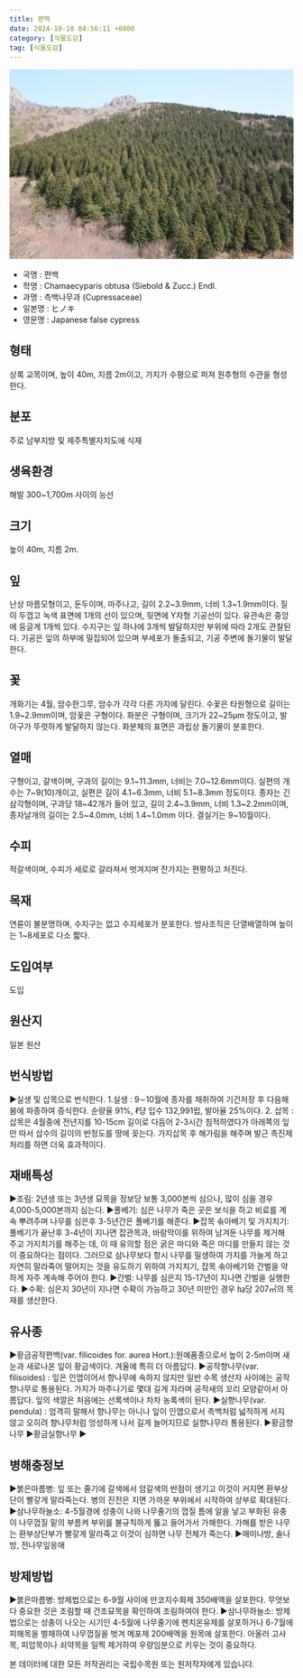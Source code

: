 ```yaml
---
title: 편백
date: 2024-10-10 04:56:11 +0800
category: [식물도감]
tag: [식물도감]
---
```




![편백](/assets/img/fileUpload/plants/basic/Cupressaceae/Chamaecyparis/15036/15036_3_th2.JPG)
- 국명 : 편백
- 학명 : Chamaecyparis obtusa (Siebold & Zucc.) Endl.
- 과명 : 측백나무과 (Cupressaceae)
- 일본명 : ヒノキ
- 영문명 : Japanese false cypress


## 형태
상록 교목이며, 높이 40m, 지름 2m이고, 가지가 수평으로 퍼져 원추형의 수관을 형성한다.

## 분포
주로 남부지방 및 제주특별자치도에 식재
## 생육환경
해발 300~1,700m 사이의 능선
## 크기
높이 40m, 지름 2m. 
## 잎
난상 마름모형이고, 둔두이며, 마주나고, 길이 2.2~3.9mm, 너비 1.3~1.9mm이다. 질이 두껍고 녹색 표면에 1개의 선이 있으며, 뒷면에 Y자형 기공선이 있다. 유관속은 중앙에 둥글게 1개씩 있다. 수지구는 잎 하나에 3개씩 발달하지만 부위에 따라 2개도 관찰된다. 기공은 잎의 하부에 밀집되어 있으며 부세포가 돌출되고, 기공 주변에 돌기물이 발달한다.
## 꽃
개화기는 4월, 암수한그루, 암수가 각각 다른 가지에 달린다. 수꽃은 타원형으로 길이는 1.9~2.9mm이며, 암꽃은 구형이다. 화분은 구형이며, 크기가 22~25μm 정도이고, 발아구가 뚜렷하게 발달하지 않는다. 화분체의 표면은 과립상 돌기물이 분포한다.
## 열매
구형이고, 갈색이며, 구과의 길이는 9.1~11.3mm, 너비는 7.0~12.6mm이다. 실편의 개수는 7~9(10)개이고, 실편은 길이 4.1~6.3mm, 너비 5.1~8.3mm 정도이다. 종자는 긴 삼각형이며, 구과당 18~42개가 들어 있고, 길이 2.4~3.9mm, 너비 1.3~2.2mm이며, 종자날개의 길이는 2.5~4.0mm, 너비 1.4~1.0mm 이다. 결실기는 9~10월이다.
## 수피
적갈색이며, 수피가 세로로 갈라져서 벗겨지며 잔가지는 편평하고 처진다.

## 목재
연륜이 불분명하며, 수지구는 없고 수지세포가 분포한다. 방사조직은 단열배열하며 높이는 1~8세포로 다소 짧다.
## 도입여부
도입
## 원산지
일본 원산
## 번식방법
▶실생 및 삽목으로 번식한다. 
1.실생 : 9∼10월에 종자를 채취하여 기건저장 후 다음해 봄에 파종하여 증식한다. 순량율 91%, ℓ당 입수 132,991립, 발아율 25%이다.
2. 삽목 : 삽목은 4월중에 전년지를 10-15cm 길이로 다듬어 2-3시간 침적하였다가 아래쪽의 잎만 따서 삽수의 길이의 반정도를 땅에 꽂는다. 가지삽목 후 해가림을 해주며 발근 촉진제 처리를 하면 더욱 효과적이다.
## 재배특성
▶조림: 2년생 또는 3년생 묘목을 정보당 보통 3,000본씩 심으나, 많이 심을 경우 4,000-5,000본까지 심는다. 
▶풀베기: 심은 나무가 죽은 곳은 보식을 하고 비료를 계속 뿌려주며 나무를 심은후 3-5년간은 풀베기를 해준다. 
▶잡목 솎아베기 및 가지치기: 풀베기가 끝난후 3-4년이 지나면 잡관목과, 바람막이를 위하여 남겨둔 나무를 제거해 주고 가지치기를 해주는 데, 이 때 유의할 점은 굵은 마디와 죽은 마디를 만들지 않는 것이 중요하다는 점이다. 그러므로 삼나무보다 항시 나무를 밀생하여 가지를 가늘게 하고 자연히 말라죽어 떨어지는 것을 유도하기 위하여 가지치기, 잡목 솎아베기와 간벌을 약하게 자주 계속해 주어야 한다. 
▶간벌: 나무를 심은지 15-17년이 지나면 간벌을 실행한다.
▶수확: 심은지 30년이 지나면 수확이 가능하고 30년 미만인 경우 ㏊당 207㎥의 목재를 생산한다.
## 유사종
▶황금공작편백(var. filicoides for. aurea Hort.):원예품종으로서 높이 2-5m이며 새눈과 새로나온 잎이 황금색이다. 겨울에 특히 더 아름답다. 
▶공작향나무(var. filisoides) : 잎은 인엽이어서 향나무에 속하지 않지만 일반 수목 생산자 사이에는 공작향나무로 통용된다. 가지가 마주나기로 몇대 길게 자라며 공작새의 꼬리 모양같아서 아름답다. 잎의 색깔은 처음에는 선록색이나 차차 농록색이 된다. 
▶실향나무(var. pendula) : 엄격히 말해서 향나무는 아니나 잎이 인엽으로서 측백처럼 넓적하게 서지 않고 오히려 향나무처럼 엉성하게 나서 길게 늘어지므로 실향나무라 통용된다. 
▶황금향나무
▶황금실향나무
▶
## 병해충정보
▶붉은마름병: 잎 또는 줄기에 갈색에서 암갈색의 반점이 생기고 이것이 커지면 환부상단이 빨갛게 말라죽는다. 병의 진전은 지면 가까운 부위에서 시작하여 상부로 확대된다. 
▶삼나무하늘소: 4-5월경에 성충이 나와 나무줄기의 껍질 틈에 알을 낳고 부화된 유충이 나무껍질 밑의 부름켜 부위를 불규칙하게 뚫고 들어가서 가해한다. 가해를 받은 나무는 환부상단부가 빨갛게 말라죽고 이것이 심하면 나무 전체가 죽는다. 
▶매미나방, 솔나방, 전나무잎응애
  

## 방제방법
▶붉은마름병: 방제법으로는 6-9월 사이에 만코지수화제 350배액을 살포한다. 무엇보다 중요한 것은 조림할 때 건조묘목을 확인하여 조림하여야 한다.
▶삼나무하늘소: 방제법으로는 성충이 나오는 시기인 4-5월에 나무줄기에 펜치온유제를 살포하거나 6-7월에  피해목을 벌채하여 나무껍질을 벗겨 메포제 200배액을 원목에 살포한다. 아울러 고사목, 피압목이나 쇠약목을 일찍 제거하여 우량임분으로 키우는 것이 중요하다.






본 데이터에 대한 모든 저작권리는 국립수목원 또는 원저작자에게 있습니다.
